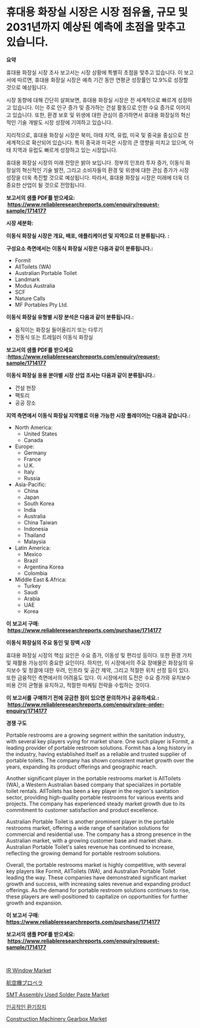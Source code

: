 <p><h1>휴대용 화장실 시장은 시장 점유율, 규모 및 2031년까지 예상된 예측에 초점을 맞추고 있습니다.</h1></p><p><strong>요약</strong></p>
<p><p>휴대용 화장실 시장 조사 보고서는 시장 상황에 특별히 초점을 맞추고 있습니다. 이 보고서에 따르면, 휴대용 화장실 시장은 예측 기간 동안 연평균 성장률인 12.9%로 성장할 것으로 예상됩니다. </p><p>시장 동향에 대해 간단히 살펴보면, 휴대용 화장실 시장은 전 세계적으로 빠르게 성장하고 있습니다. 이는 주로 인구 증가 및 증가하는 건설 활동으로 인한 수요 증가로 이어지고 있습니다. 또한, 환경 보호 및 위생에 대한 관심이 증가하면서 휴대용 화장실의 혁신적인 기술 개발도 시장 성장에 기여하고 있습니다.</p><p>지리적으로, 휴대용 화장실 시장은 북미, 아태 지역, 유럽, 미국 및 중국을 중심으로 전 세계적으로 확산되어 있습니다. 특히 중국과 미국은 시장의 큰 영향을 미치고 있으며, 아태 지역과 유럽도 빠르게 성장하고 있는 시장입니다.</p><p>휴대용 화장실 시장의 미래 전망은 밝아 보입니다. 정부의 인프라 투자 증가, 이동식 화장실의 혁신적인 기술 발전, 그리고 소비자들의 환경 및 위생에 대한 관심 증가가 시장 성장을 더욱 촉진할 것으로 예상됩니다. 따라서, 휴대용 화장실 시장은 미래에 더욱 더 중요한 산업이 될 것으로 전망됩니다.</p></p>
<p><strong>보고서의 샘플 PDF를 받으세요: &nbsp;<a href="https://www.reliableresearchreports.com/enquiry/request-sample/1714177">https://www.reliableresearchreports.com/enquiry/request-sample/1714177</a></strong></p>
<p><strong>시장 세분화:</strong></p>
<p><strong> 이동식 화장실 시장은 개요, 배포, 애플리케이션 및 지역으로 더 분류됩니다. :</strong></p>
<p><strong>구성요소 측면에서는 이동식 화장실 시장은 다음과 같이 분류됩니다.:</strong></p>
<p><ul><li>Formit</li><li>AllToilets (WA)</li><li>Australian Portable Toilet</li><li>Landmark</li><li>Modus Australia</li><li>SCF</li><li>Nature Calls</li><li>MF Portables Pty Ltd.</li></ul></p>
<p><strong> 이동식 화장실 유형별 시장 분석은 다음과 같이 분류됩니다.:</strong></p>
<p><ul><li>움직이는 화장실 들어올리기 또는 다루기</li><li>전동식 또는 트레일러 이동식 화장실</li></ul></p>
<p><strong>보고서의 샘플 PDF를 받으세요 :<a href="https://www.reliableresearchreports.com/enquiry/request-sample/1714177">https://www.reliableresearchreports.com/enquiry/request-sample/1714177</a></strong></p>
<p><strong> 이동식 화장실 응용 분야별 시장 산업 조사는 다음과 같이 분류됩니다.:</strong></p>
<p><ul><li>건설 현장</li><li>팩토리</li><li>공공 장소</li></ul></p>
<p><strong>지역 측면에서 이동식 화장실 지역별로 이용 가능한 시장 플레이어는 다음과 같습니다.:</strong></p>
<p><ul>
    <li>
        North America:
        <ul>
            <li>United States</li>
            <li>Canada</li>
        </ul>
    </li>
    <li>
        Europe:
        <ul>
            <li>Germany</li>
            <li>France</li>
            <li>U.K.</li>
            <li>Italy</li>
            <li>Russia</li>
        </ul>
    </li>
    <li>
        Asia-Pacific:
        <ul>
            <li>China</li>
            <li>Japan</li>
            <li>South Korea</li>
            <li>India</li>
            <li>Australia</li>
            <li>China Taiwan</li>
            <li>Indonesia</li>
            <li>Thailand</li>
            <li>Malaysia</li>
        </ul>
    </li>
    <li>
        Latin America:
        <ul>
            <li>Mexico</li>
            <li>Brazil</li>
            <li>Argentina Korea</li>
            <li>Colombia</li>
        </ul>
    </li>
    <li>
        Middle East & Africa:
        <ul>
            <li>Turkey</li>
            <li>Saudi</li>
            <li>Arabia</li>
            <li>UAE</li>
            <li>Korea</li>
        </ul>
    </li>
    </ul></p>
<p><strong>이 보고서 구매: &nbsp;<a href="https://www.reliableresearchreports.com/purchase/1714177">https://www.reliableresearchreports.com/purchase/1714177</a></strong></p>
<p><strong>이동식 화장실의 주요 동인 및 장벽 시장</strong></p>
<p><p>휴대용 화장실 시장의 핵심 요인은 수요 증가, 이동성 및 편리성 등이다. 또한 환경 가치 및 재활용 가능성이 중요한 요인이다. 하지만, 이 시장에서의 주요 장애물은 화장실의 유지보수 및 청결에 대한 우려, 인프라 및 공간 제약, 그리고 적절한 위치 선정 등이 있다. 또한 금융적인 측면에서의 어려움도 있다. 이 시장에서의 도전은 수요 증가와 유지보수 비용 간의 균형을 유지하고, 적절한 마케팅 전략을 수립하는 것이다.</p></p>
<p><strong>이 보고서를 구매하기 전에 궁금한 점이 있으면 문의하거나 공유하세요.: &nbsp;<a href="https://www.reliableresearchreports.com/enquiry/pre-order-enquiry/1714177">https://www.reliableresearchreports.com/enquiry/pre-order-enquiry/1714177</a></strong></p>
<p><strong>경쟁 구도</strong></p>
<p><p>Portable restrooms are a growing segment within the sanitation industry, with several key players vying for market share. One such player is Formit, a leading provider of portable restroom solutions. Formit has a long history in the industry, having established itself as a reliable and trusted supplier of portable toilets. The company has shown consistent market growth over the years, expanding its product offerings and geographic reach.</p><p>Another significant player in the portable restrooms market is AllToilets (WA), a Western Australian based company that specializes in portable toilet rentals. AllToilets has been a key player in the region's sanitation sector, providing high-quality portable restrooms for various events and projects. The company has experienced steady market growth due to its commitment to customer satisfaction and product excellence.</p><p>Australian Portable Toilet is another prominent player in the portable restrooms market, offering a wide range of sanitation solutions for commercial and residential use. The company has a strong presence in the Australian market, with a growing customer base and market share. Australian Portable Toilet's sales revenue has continued to increase, reflecting the growing demand for portable restroom solutions.</p><p>Overall, the portable restrooms market is highly competitive, with several key players like Formit, AllToilets (WA), and Australian Portable Toilet leading the way. These companies have demonstrated significant market growth and success, with increasing sales revenue and expanding product offerings. As the demand for portable restroom solutions continues to rise, these players are well-positioned to capitalize on opportunities for further growth and expansion.</p></p>
<p><strong>이 보고서 구매: &nbsp; <a href="https://www.reliableresearchreports.com/purchase/1714177">https://www.reliableresearchreports.com/purchase/1714177</a></strong></p>
<p><strong>보고서의 샘플 PDF를 받으세요: &nbsp;<a href="https://www.reliableresearchreports.com/enquiry/request-sample/1714177">https://www.reliableresearchreports.com/enquiry/request-sample/1714177</a></strong><strong></strong></p>
<p>&nbsp;</p>
<p><p><a href="https://issuu.com/reportprime-2/docs/ir-window-market-size-2030.pptx">IR Window Market</a></p><p><a href="https://github.com/oqxogxyvqe90775/Market-Research-Report-List-1/blob/main/7593232190878.md">航空機プロペラ</a></p><p><a href="https://view.publitas.com/reportprime-1/smt-assembly-used-solder-paste-market-dynamics-2023-2030-also-about-its-market-trends-projections-and-opportunities/">SMT Assembly Used Solder Paste Market</a></p><p><a href="https://github.com/lzrvbyqzftro57/Market-Research-Report-List-1/blob/main/9362740190720.md">인공적인 환기장치</a></p><p><a href="https://meowing-canidae-761.notion.site/Construction-Machinery-Gearbox-Market-Dynamics-2024-2031-Also-about-Its-Market-Trends-Projections--0af59142a231463fa56126a054ab5c9f">Construction Machinery Gearbox Market</a></p></p>